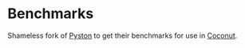 # Benchmarks

Shameless fork of [Pyston](https://github.com/dropbox/pyston) to get their benchmarks for use in [Coconut](https://github.com/evhub/coconut).
